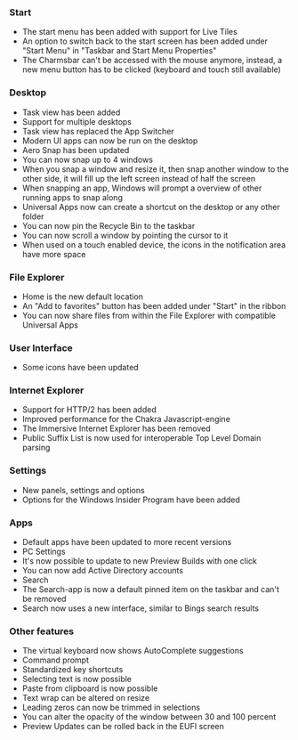 ### Start
- The start menu has been added with support for Live Tiles
- An option to switch back to the start screen has been added under "Start Menu" in "Taskbar and Start Menu Properties"
- The Charmsbar can't be accessed with the mouse anymore, instead, a new menu button has to be clicked (keyboard and touch still available)

### Desktop
- Task view has been added
- Support for multiple desktops
- Task view has replaced the App Switcher
- Modern UI apps can now be run on the desktop
- Aero Snap has been updated
 - You can now snap up to 4 windows
 - When you snap a window and resize it, then snap another window to the other side, it will fill up the left screen instead of half the screen
 - When snapping an app, Windows will prompt a overview of other running apps to snap along
- Universal Apps now can create a shortcut on the desktop or any other folder
- You can now pin the Recycle Bin to the taskbar
- You can now scroll a window by pointing the cursor to it
- When used on a touch enabled device, the icons in the notification area have more space

### File Explorer
- Home is the new default location
- An "Add to favorites" button has been added under "Start" in the ribbon
- You can now share files from within the File Explorer with compatible Universal Apps

### User Interface
- Some icons have been updated

### Internet Explorer
- Support for HTTP/2 has been added
- Improved performance for the Chakra Javascript-engine
- The Immersive Internet Explorer has been removed
- Public Suffix List is now used for interoperable Top Level Domain parsing

### Settings
- New panels, settings and options
 - Options for the Windows Insider Program have been added

### Apps
- Default apps have been updated to more recent versions
- PC Settings
 - It's now possible to update to new Preview Builds with one click
 - You can now add Active Directory accounts
- Search
 - The Search-app is now a default pinned item on the taskbar and can't be removed
 - Search now uses a new interface, similar to Bings search results

### Other features
- The virtual keyboard now shows AutoComplete suggestions
- Command prompt
 - Standardized key shortcuts
 - Selecting text is now possible
 - Paste from clipboard is now possible
 - Text wrap can be altered on resize
 - Leading zeros can now be trimmed in selections
 - You can alter the opacity of the window between 30 and 100 percent
- Preview Updates can be rolled back in the EUFI screen